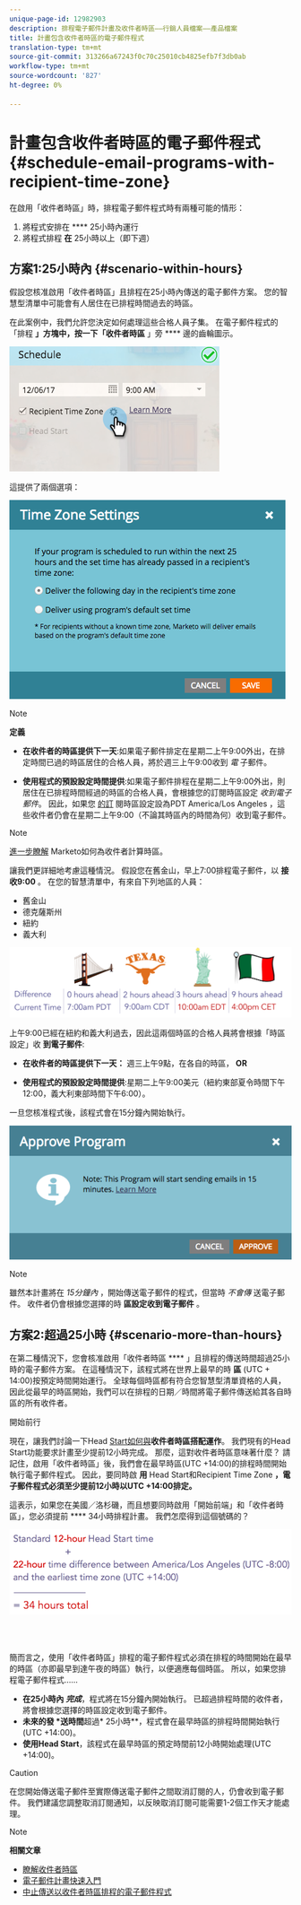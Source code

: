 ```yaml
---
unique-page-id: 12982903
description: 排程電子郵件計畫及收件者時區——行銷人員檔案——產品檔案
title: 計畫包含收件者時區的電子郵件程式
translation-type: tm+mt
source-git-commit: 313266a67243f0c70c25010cb4825efb7f3db0ab
workflow-type: tm+mt
source-wordcount: '827'
ht-degree: 0%

---
```



# 計畫包含收件者時區的電子郵件程式 {#schedule-email-programs-with-recipient-time-zone}

在啟用「收件者時區」時，排程電子郵件程式時有兩種可能的情形：

1. 將程式安排在 **** 25小時內運行
1. 將程式排程 **在** 25小時以上（即下週）

## 方案1:25小時內 {#scenario-within-hours}

假設您核准啟用「收件者時區」且排程在25小時內傳送的電子郵件方案。 您的智慧型清單中可能會有人居住在已排程時間過去的時區。

在此案例中，我們允許您決定如何處理這些合格人員子集。 在電子郵件程式的「排程 **」方塊中，按一下「收件者時區** 」旁 **** 邊的齒輪圖示。

![](assets/image2017-12-5-10-3a46-3a42.png)

這提供了兩個選項：

![](assets/image2017-12-5-10-3a31-3a28.png)

>[!NOTE]
>
>**定義**
>
>* **在收件者的時區提供下一天**:如果電子郵件排定在星期二上午9:00外出，在排定時間已過的時區居住的合格人員，將於週三上午9:00收到 *電* 子郵件。
   >
   >
* **使用程式的預設設定時間提供**:如果電子郵件排程在星期二上午9:00外出，則居住在已排程時間經過的時區的合格人員，會根據您的訂閱時區設定 *收到電子郵件*。 因此，如果您 [的訂](../../../../../product-docs/administration/settings/select-your-language-locale-and-time-zone.md) 閱時區設定設為PDT America/Los Angeles [](../../../../../product-docs/administration/settings/set-default-location-settings-for-a-subscription.md) ，這些收件者仍會在星期二上午9:00（不論其時區內的時間為何）收到電子郵件。

>



>[!NOTE]
>
>[進一步瞭解](https://docs.marketo.com/display/DOCS/Understanding+Recipient+Time+Zone#UnderstandingRecipientTimeZone-CalculatingTimeZone) Marketo如何為收件者計算時區。

讓我們更詳細地考慮這種情況。 假設您在舊金山，早上7:00排程電子郵件，以 **接收9:00** 。 在您的智慧清單中，有來自下列地區的人員：

* 舊金山
* 德克薩斯州
* 紐約
* 義大利

![](assets/image2017-12-6-10-3a52-3a41.png)

上午9:00已經在紐約和義大利過去，因此這兩個時區的合格人員將會根據「時區設定」收 **到電子郵件**:

* **在收件者的時區提供下一天：** 週三上午9點，在各自的時區， **OR**

* **使用程式的預設設定時間提供**:星期二上午9:00美元（紐約東部夏令時間下午12:00，義大利東部時間下午6:00）。

一旦您核准程式後，該程式會在15分鐘內開始執行。

![](assets/screen-shot-2017-12-09-at-3.34.14-pm.png)

>[!NOTE]
>
>雖然本計畫將在 *15分鐘內* ，開始傳送電子郵件的程式，但當時 *不會傳* 送電子郵件。 收件者仍會根據您選擇的時 **區設定收到電子郵件** 。

## 方案2:超過25小時 {#scenario-more-than-hours}

在第二種情況下，您會核准啟用「收件者時區 **** 」且排程的傳送時間超過25小時的電子郵件方案。 在這種情況下，該程式將在世界上最早的時 **區** (UTC + 14:00)按預定時間開始運行。 全球每個時區都有符合您智慧型清單資格的人員，因此從最早的時區開始，我們可以在排程的日期／時間將電子郵件傳送給其各自時區的所有收件者。

開始前行

現在，讓我們討論一下Head [Start如何與](../../../../../product-docs/email-marketing/email-programs/email-program-actions/head-start-for-email-programs.md)**收件者時區搭配運作**。 我們現有的Head Start功能要求計畫至少提前12小時完成。 那麼，這對收件者時區意味著什麼？ 請記住，啟用「收件者時區」後，我們會在最早時區(UTC +14:00)的排程時間開始執行電子郵件程式。 因此，要同時啟 **用** Head Start和Recipient Time Zone **，電子郵件程式必須至少提前12小時以UTC +14:00排定。**

這表示，如果您在美國／洛杉磯，而且想要同時啟用「開始前端」和「收件者時區」，您必須提前 **** 34小時排程計畫。 我們怎麼得到這個號碼的？

![](assets/image2017-12-5-13-3a11-3a38.png)

<br> 

簡而言之，使用「收件者時區」排程的電子郵件程式必須在排程的時間開始在最早的時區（亦即最早到達午夜的時區）執行，以便適應每個時區。 所以，如果您排程電子郵件程式……

* **在25小時內 *完成***，程式將在15分鐘內開始執行。 已超過排程時間的收件者，將會根據您選擇的時區設定收到電子郵件。
* **未來的發 *送時間**超過* 25小時**，程式會在最早時區的排程時間開始執行(UTC +14:00)。
* **使用Head Start**，該程式在最早時區的預定時間前12小時開始處理(UTC +14:00)。

>[!CAUTION]
>
>在您開始傳送電子郵件至實際傳送電子郵件之間取消訂閱的人，仍會收到電子郵件。 我們建議您調整取消訂閱通知，以反映取消訂閱可能需要1-2個工作天才能處理。

>[!NOTE]
>
>**相關文章**
>
>* [瞭解收件者時區](understanding-recipient-time-zone.md)
>* [電子郵件計畫快速入門](../../../../../product-docs/email-marketing/email-programs/email-program-actions/head-start-for-email-programs.md)
>* [中止傳送以收件者時區排程的電子郵件程式](abort-delivery-of-email-programs-scheduled-with-recipient-time-zone.md)

>



